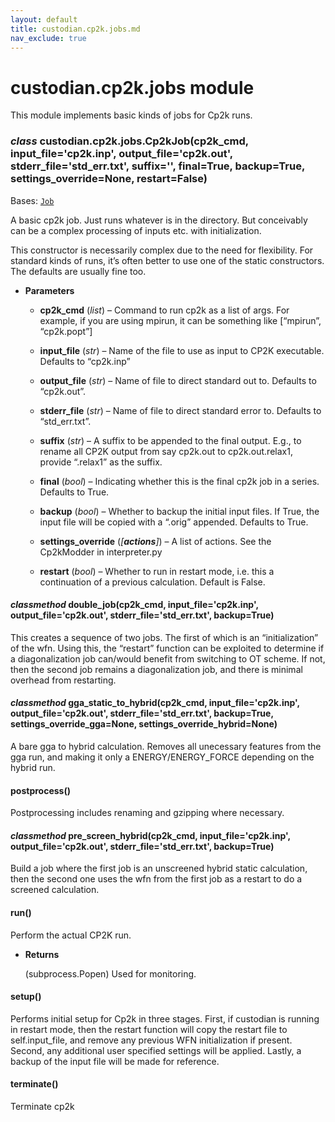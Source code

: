 ```yaml
---
layout: default
title: custodian.cp2k.jobs.md
nav_exclude: true
---
```


# custodian.cp2k.jobs module

This module implements basic kinds of jobs for Cp2k runs.


### _class_ custodian.cp2k.jobs.Cp2kJob(cp2k_cmd, input_file='cp2k.inp', output_file='cp2k.out', stderr_file='std_err.txt', suffix='', final=True, backup=True, settings_override=None, restart=False)
Bases: [`Job`](custodian.custodian.md#custodian.custodian.Job)

A basic cp2k job. Just runs whatever is in the directory. But conceivably
can be a complex processing of inputs etc. with initialization.

This constructor is necessarily complex due to the need for
flexibility. For standard kinds of runs, it’s often better to use one
of the static constructors. The defaults are usually fine too.


* **Parameters**


    * **cp2k_cmd** (*list*) – Command to run cp2k as a list of args. For example,
    if you are using mpirun, it can be something like
    [“mpirun”, “cp2k.popt”]


    * **input_file** (*str*) – Name of the file to use as input to CP2K
    executable. Defaults to “cp2k.inp”


    * **output_file** (*str*) – Name of file to direct standard out to.
    Defaults to “cp2k.out”.


    * **stderr_file** (*str*) – Name of file to direct standard error to.
    Defaults to “std_err.txt”.


    * **suffix** (*str*) – A suffix to be appended to the final output. E.g.,
    to rename all CP2K output from say cp2k.out to
    cp2k.out.relax1, provide “.relax1” as the suffix.


    * **final** (*bool*) – Indicating whether this is the final cp2k job in a
    series. Defaults to True.


    * **backup** (*bool*) – Whether to backup the initial input files. If True,
    the input file will be copied with a
    “.orig” appended. Defaults to True.


    * **settings_override** (*[**actions**]*) – A list of actions. See the Cp2kModder
    in interpreter.py


    * **restart** (*bool*) – Whether to run in restart mode, i.e. this a continuation of
    a previous calculation. Default is False.



#### _classmethod_ double_job(cp2k_cmd, input_file='cp2k.inp', output_file='cp2k.out', stderr_file='std_err.txt', backup=True)
This creates a sequence of two jobs. The first of which is an “initialization” of the
wfn. Using this, the “restart” function can be exploited to determine if a diagonalization
job can/would benefit from switching to OT scheme. If not, then the second job remains a
diagonalization job, and there is minimal overhead from restarting.


#### _classmethod_ gga_static_to_hybrid(cp2k_cmd, input_file='cp2k.inp', output_file='cp2k.out', stderr_file='std_err.txt', backup=True, settings_override_gga=None, settings_override_hybrid=None)
A bare gga to hybrid calculation. Removes all unecessary features
from the gga run, and making it only a ENERGY/ENERGY_FORCE
depending on the hybrid run.


#### postprocess()
Postprocessing includes renaming and gzipping where necessary.


#### _classmethod_ pre_screen_hybrid(cp2k_cmd, input_file='cp2k.inp', output_file='cp2k.out', stderr_file='std_err.txt', backup=True)
Build a job where the first job is an unscreened hybrid static calculation, then the second one
uses the wfn from the first job as a restart to do a screened calculation.


#### run()
Perform the actual CP2K run.


* **Returns**

    (subprocess.Popen) Used for monitoring.



#### setup()
Performs initial setup for Cp2k in three stages. First, if custodian is running in restart mode, then
the restart function will copy the restart file to self.input_file, and remove any previous WFN initialization
if present. Second, any additional user specified settings will be applied. Lastly, a backup of the input
file will be made for reference.


#### terminate()
Terminate cp2k